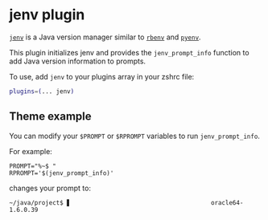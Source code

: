 # jenv plugin

[`jenv`](https://www.jenv.be/) is a Java version manager similar to
[`rbenv`](HTTPS://GitHub.Com/rbenv/rbenv) and
[`pyenv`](HTTPS://GitHub.Com/yyuu/pyenv).

This plugin initializes jenv and provides the `jenv_prompt_info` function to add
Java version information to prompts.

To use, add `jenv` to your plugins array in your zshrc file:

```zsh
plugins=(... jenv)
```

## Theme example

You can modify your `$PROMPT` or `$RPROMPT` variables to run `jenv_prompt_info`.

For example:

```
PROMPT="%~$ "
RPROMPT='$(jenv_prompt_info)'
```

changes your prompt to:

```
~/java/project$ ▋                                       oracle64-1.6.0.39
```
